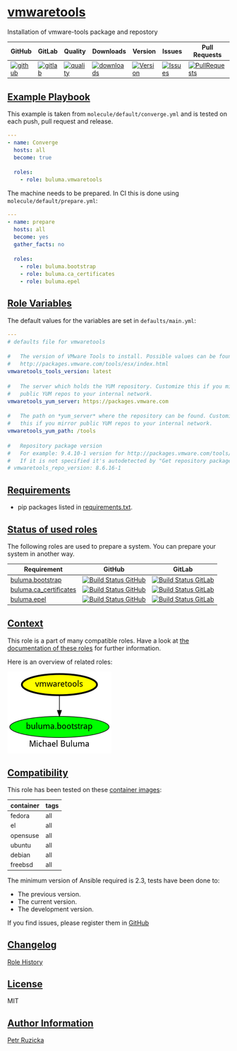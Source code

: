 # [vmwaretools](#vmwaretools)

Installation of vmware-tools package and repostory

|GitHub|GitLab|Quality|Downloads|Version|Issues|Pull Requests|
|------|------|-------|---------|-------|------|-------------|
|[![github](https://github.com/buluma/ansible-role-vmwaretools/workflows/Ansible%20Molecule/badge.svg)](https://github.com/buluma/ansible-role-vmwaretools/actions)|[![gitlab](https://gitlab.com/buluma/ansible-role-vmwaretools/badges/master/pipeline.svg)](https://gitlab.com/buluma/ansible-role-vmwaretools)|[![quality](https://img.shields.io/ansible/quality/)](https://galaxy.ansible.com/buluma/vmwaretools)|[![downloads](https://img.shields.io/ansible/role/d/)](https://galaxy.ansible.com/buluma/vmwaretools)|[![Version](https://img.shields.io/github/release/buluma/ansible-role-vmwaretools.svg)](https://github.com/buluma/ansible-role-vmwaretools/releases/)|[![Issues](https://img.shields.io/github/issues/buluma/ansible-role-vmwaretools.svg)](https://github.com/buluma/ansible-role-vmwaretools/issues/)|[![PullRequests](https://img.shields.io/github/issues-pr-closed-raw/buluma/ansible-role-vmwaretools.svg)](https://github.com/buluma/ansible-role-vmwaretools/pulls/)|

## [Example Playbook](#example-playbook)

This example is taken from `molecule/default/converge.yml` and is tested on each push, pull request and release.
```yaml
---
- name: Converge
  hosts: all
  become: true

  roles:
    - role: buluma.vmwaretools
```

The machine needs to be prepared. In CI this is done using `molecule/default/prepare.yml`:
```yaml
---
- name: prepare
  hosts: all
  become: yes
  gather_facts: no

  roles:
    - role: buluma.bootstrap
    - role: buluma.ca_certificates
    - role: buluma.epel
```


## [Role Variables](#role-variables)

The default values for the variables are set in `defaults/main.yml`:
```yaml
---
# defaults file for vmwaretools

#   The version of VMware Tools to install. Possible values can be found here:
#   http://packages.vmware.com/tools/esx/index.html
vmwaretools_tools_version: latest

#   The server which holds the YUM repository. Customize this if you mirror
#   public YUM repos to your internal network.
vmwaretools_yum_server: https://packages.vmware.com

#   The path on *yum_server* where the repository can be found. Customize
#   this if you mirror public YUM repos to your internal network.
vmwaretools_yum_path: /tools

#   Repository package version
#   For example: 9.4.10-1 version for http://packages.vmware.com/tools/esx/latest/repos/vmware-tools-repo-RHEL6-9.4.10-1.el6.x86_64.rpm
#   If it is not specified it's autodetected by "Get repository package version if vmwaretools_repo_version is undefined." task.
# vmwaretools_repo_version: 8.6.16-1
```

## [Requirements](#requirements)

- pip packages listed in [requirements.txt](https://github.com/buluma/ansible-role-vmwaretools/blob/main/requirements.txt).

## [Status of used roles](#status-of-requirements)

The following roles are used to prepare a system. You can prepare your system in another way.

| Requirement | GitHub | GitLab |
|-------------|--------|--------|
|[buluma.bootstrap](https://galaxy.ansible.com/buluma/bootstrap)|[![Build Status GitHub](https://github.com/buluma/ansible-role-bootstrap/workflows/Ansible%20Molecule/badge.svg)](https://github.com/buluma/ansible-role-bootstrap/actions)|[![Build Status GitLab ](https://gitlab.com/buluma/ansible-role-bootstrap/badges/master/pipeline.svg)](https://gitlab.com/buluma/ansible-role-bootstrap)|
|[buluma.ca_certificates](https://galaxy.ansible.com/buluma/ca_certificates)|[![Build Status GitHub](https://github.com/buluma/ansible-role-ca_certificates/workflows/Ansible%20Molecule/badge.svg)](https://github.com/buluma/ansible-role-ca_certificates/actions)|[![Build Status GitLab ](https://gitlab.com/buluma/ansible-role-ca_certificates/badges/master/pipeline.svg)](https://gitlab.com/buluma/ansible-role-ca_certificates)|
|[buluma.epel](https://galaxy.ansible.com/buluma/epel)|[![Build Status GitHub](https://github.com/buluma/ansible-role-epel/workflows/Ansible%20Molecule/badge.svg)](https://github.com/buluma/ansible-role-epel/actions)|[![Build Status GitLab ](https://gitlab.com/buluma/ansible-role-epel/badges/master/pipeline.svg)](https://gitlab.com/buluma/ansible-role-epel)|

## [Context](#context)

This role is a part of many compatible roles. Have a look at [the documentation of these roles](https://buluma.github.io/) for further information.

Here is an overview of related roles:

![dependencies](https://raw.githubusercontent.com/buluma/ansible-role-vmwaretools/png/requirements.png "Dependencies")

## [Compatibility](#compatibility)

This role has been tested on these [container images](https://hub.docker.com/u/buluma):

|container|tags|
|---------|----|
|fedora|all|
|el|all|
|opensuse|all|
|ubuntu|all|
|debian|all|
|freebsd|all|

The minimum version of Ansible required is 2.3, tests have been done to:

- The previous version.
- The current version.
- The development version.



If you find issues, please register them in [GitHub](https://github.com/buluma/ansible-role-vmwaretools/issues)

## [Changelog](#changelog)

[Role History](https://github.com/buluma/ansible-role-vmwaretools/blob/master/CHANGELOG.md)

## [License](#license)

MIT

## [Author Information](#author-information)

[Petr Ruzicka](https://buluma.github.io/)
